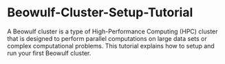 # Beowulf-Cluster-Setup-Tutorial
A Beowulf cluster is a type of High-Performance Computing (HPC) cluster that is designed to perform parallel computations on large data sets or complex computational problems. This tutorial explains how to setup and run your first Beowulf cluster. 
